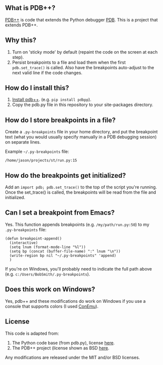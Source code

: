 ## What is PDB++?
[PDB++](https://bitbucket.org/antocuni/pdb/src) is code that extends the Python debugger [PDB](https://docs.python.org/3/library/pdb.html). This is a project that extends PDB++.

## Why this? 
1. Turn on 'sticky mode' by default (repaint the code on the screen at each step).
2. Persist breakpoints to a file and load them when the first `pdb.set_trace()` is called. Also have the breakpoints auto-adjust to the next valid line if the code changes.

## How do I install this?
1. [Install pdb++](https://pypi.python.org/pypi/pdbpp/). (e.g. `pip install pdbpp`).
2. Copy the pdb.py file in this repository to your site-packages directory.

## How do I store breakpoints in a file?
Create a `.py-breakpoints` file in your home directory, and put the breakpoint text (what you would usually specify manually in a PDB debugging session) on separate lines.

Example `~/.py-breakpoints` file:
```
/home/jason/projects/st/run.py:15
```
## How do the breakpoints get initialized?
Add an `import pdb; pdb.set_trace()` to the top of the script you're running. Once the set_trace() is called, the breakpoints will be read from the file and initialized.

## Can I set a breakpoint from Emacs?
Yes. This function appends breakpoints (e.g. `/my/path/run.py:50`) to my `.py-breakpoints` file:
```
(defun breakpoint-append()
  (interactive)
  (setq lnum (format-mode-line "%l"))
  (setq bp (concat (buffer-file-name) ":" lnum "\n"))
  (write-region bp nil "~/.py-breakpoints" 'append)
  )
  ```
If you're on Windows, you'll probably need to indicate the full path above (e.g. `c:/Users/BobSmith/.py-breakpoints`).

## Does this work on Windows?
Yes, pdb++ and these modifications do work on Windows if you use a console that supports colors (I used [ConEmu](https://conemu.github.io/)).

## License
This code is adapted from:
  1. The Python code base (from pdb.py), license [here](https://www.python.org/download/releases/3.4.0/license/). 
  2. The PDB++ project (license shown as BSD [here](https://pypi.python.org/pypi/pdbpp/). 

Any modifications are released under the MIT and/or BSD licenses.
